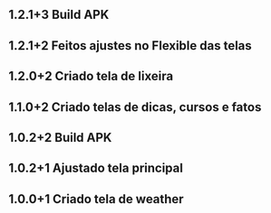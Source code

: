 ## 1.2.1+3 Build APK
## 1.2.1+2 Feitos ajustes no Flexible das telas
## 1.2.0+2 Criado tela de lixeira
## 1.1.0+2 Criado telas de dicas, cursos e fatos
## 1.0.2+2 Build APK
## 1.0.2+1 Ajustado tela principal
## 1.0.0+1 Criado tela de weather